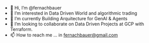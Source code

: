 - 👋 Hi, I’m @fernachbauer
- 👀 I’m interested in Data Driven World and algorithmic trading
- 🌱 I’m currently Building Arquitecture for GenAI & Agents
- 💞️ I’m looking to collaborate on Data Driven Projects at GCP with Terraform.
- 📫 How to reach me ... in fernachbauer@gmail.com

<!---
fernachbauer/fernachbauer is a ✨ special ✨ repository because its `README.md` (this file) appears on your GitHub profile.
You can click the Preview link to take a look at your changes.
--->
